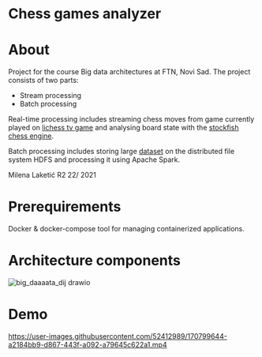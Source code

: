 # Chess games analyzer

About
====
Project for the course Big data architectures at FTN, Novi Sad. 
The project consists of two parts: 
- Stream processing
- Batch processing

Real-time processing includes
streaming chess moves from game currently played on [lichess tv game](https://lichess.org/tv) and analysing board state with the [stockfish chess engine](https://stockfishchess.org/).


Batch processing includes storing large [dataset](https://www.kaggle.com/datasets/maca11/chess-games-from-lichess-20132014) on the distributed file system HDFS
and processing it using Apache Spark. 

Milena Laketić
R2 22/ 2021

Prerequirements
====
Docker & docker-compose tool for managing containerized applications.


Architecture components
====
![big_daaaata_dij drawio](https://user-images.githubusercontent.com/52412989/170780804-6a71dacc-5a9e-4148-8e02-abeb5457fafa.png)

Demo
====

https://user-images.githubusercontent.com/52412989/170799644-a2184bb9-d867-443f-a092-a79645c622a1.mp4


